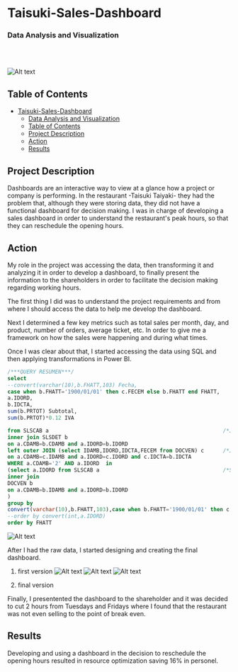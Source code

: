 # Taisuki-Sales-Dashboard
### Data Analysis and Visualization
&nbsp;<br>
&nbsp;<br>

![Alt text](../../../../../../../../C:/Users/luisr/Documents/My%20life/Personal%20Brand/Projects/Sales%20Dashboard%20Taisuki%20(Data%20Analysis%20and%20Visualization)/taisuki-logo.png)

## Table of Contents

- [Taisuki-Sales-Dashboard](#taisuki-sales-dashboard)
    - [Data Analysis and Visualization](#data-analysis-and-visualization)
  - [Table of Contents](#table-of-contents)
  - [Project Description](#project-description)
  - [Action](#action)
  - [Results](#results)

## Project Description
Dashboards are an interactive way to view at a glance how a project or company is performing. In the restaurant -Taisuki Taiyaki- they had the problem that, although they were storing data, they did not have a functional dashboard for decision making. I was in charge of developing a sales dashboard in order to understand the restaurant's peak hours, so that they can reschedule the opening hours.

## Action
My role in the project was accessing the data, then transforming it and analyzing it in order to develop a dashboard, to finally present the information to the shareholders in order to facilitate the decision making regarding working hours. 

The first thing I did was to understand the project requirements and from where I should access the data to help me develop the dashboard.

Next I determined a few key metrics such as total sales per month, day, and product, number of orders, average ticket, etc. In order to give me a framework on how the sales were happening and during what times. 
 
Once I was clear about that, I started accessing the data using SQL and then applying transformations in Power BI. 

``` sql
/***QUERY RESUMEN***/
select 
--convert(varchar(10),b.FHATT,103) Fecha, 
case when b.FHATT='1900/01/01' then c.FECEM else b.FHATT end FHATT,
a.IDORD,
b.IDCTA, 
sum(b.PRTOT) Subtotal,  
sum(b.PRTOT)*0.12 IVA

from SLSCAB a														/*JOIN CABECERA CON DETALLE*/
inner join SLSDET b
on a.CDAMB=b.CDAMB and a.IDORD=b.IDORD
left outer JOIN (select IDAMB,IDORD,IDCTA,FECEM from DOCVEN) c		/*JOIN PARA ARREGLAR PROBLEMA DE FECHAS EN SEPT 2021*/
on a.CDAMB=c.IDAMB and a.IDORD=c.IDORD and c.IDCTA=b.IDCTA
WHERE a.CDAMB='2' AND a.IDORD  in
(select a.IDORD from SLSCAB a										/*SE FILTRAN SOLO LAS ORDENES QUE SE HAYAN FACTURADO*/
inner join 
DOCVEN b
on a.CDAMB=b.IDAMB and a.IDORD=b.IDORD
) 
group by 
convert(varchar(10),b.FHATT,103),case when b.FHATT='1900/01/01' then c.FECEM else b.FHATT end , a.IDORD,b.IDCTA
--order by convert(int,a.IDORD)
order by FHATT
```
![Alt text](../../../../../../../../C:/Users/luisr/Documents/My%20life/Personal%20Brand/Projects/Sales%20Dashboard%20Taisuki%20(Data%20Analysis%20and%20Visualization)/BI%20Measures.jpg)
&nbsp;<br>

After I had the raw data, I started designing and creating the final dashboard. 
1. first version
![Alt text](../../../../../../../../C:/Users/luisr/Documents/My%20life/Personal%20Brand/Projects/Sales%20Dashboard%20Taisuki%20(Data%20Analysis%20and%20Visualization)/first_version_page1.jpg)
![Alt text](../../../../../../../../C:/Users/luisr/Documents/My%20life/Personal%20Brand/Projects/Sales%20Dashboard%20Taisuki%20(Data%20Analysis%20and%20Visualization)/first_version_page2.jpg)
![Alt text](../../../../../../../../C:/Users/luisr/Documents/My%20life/Personal%20Brand/Projects/Sales%20Dashboard%20Taisuki%20(Data%20Analysis%20and%20Visualization)/first_version_page3.jpg)

2. final version

Finally, I presentented the dashboard to the shareholder and it was decided to cut 2 hours from Tuesdays and Fridays where I found that the restaurant was not even selling to the point of break even.

## Results
Developing and using a dashboard in the decision to reschedule the opening hours resulted in resource optimization saving 16% in personel.